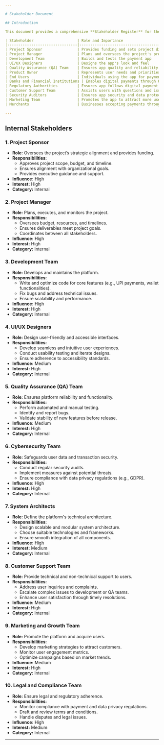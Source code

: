 ```yaml
---

# Stakeholder Document

## Introduction

This document provides a comprehensive **Stakeholder Register** for the **PhonePe Clone** project. Stakeholders are individuals, teams, or entities with an interest in or influence over the project. Categorizing them as **internal** or **external** helps ensure clear communication, effective collaboration, and alignment of goals, contributing to the successful execution of the project.

| Stakeholder                    | Role and Importance                                                 | Responsibilities                                                                                   | Impact on Project                                                         |
|--------------------------------|---------------------------------------------------------------------|---------------------------------------------------------------------------------------------------|---------------------------------------------------------------------------|
| Project Sponsor                | Provides funding and sets project direction                         | Approves project scope, budget, and timeline; Ensures project aligns with company goals; Guides decisions | High - Their decisions directly affect the project’s success             |
| Project Manager                | Plans and oversees the project's progress                           | Manages budget, resources, and timelines; Keeps project on track; Coordinates between teams       | High - Responsible for day-to-day project execution                      |
| Development Team               | Builds and tests the payment app                                    | Writes and maintains code; Adds digital payment and wallet features; Ensures secure transactions  | High - Quality of work impacts app performance and timeline              |
| UI/UX Designers                | Designs the app's look and feel                                     | Creates intuitive designs; Ensures accessibility; Works closely with developers                   | Medium - Influences user satisfaction and ease of use                    |
| Quality Assurance (QA) Team    | Ensures app quality and reliability                                 | Conducts testing for bugs; Reports issues; Ensures stability of new features                      | High - Ensures app reliability and smooth functionality                  |
| Product Owner                  | Represents user needs and priorities                                | Defines and prioritizes features; Decides on app improvements; Acts as a link between teams       | High - Decisions directly shape the final product                        |
| End Users                      | Individuals using the app for payments and transactions             | Provides feedback on app usability and features                                                   | High - Their satisfaction determines the app’s popularity and success    |
| Banks and Financial Institutions | Enables digital payments through UPI and other methods             | Provides UPI and other payment services; Ensures secure transaction processing                    | High - Essential for core app functions                                  |
| Regulatory Authorities         | Ensures app follows digital payment regulations                     | Monitors compliance with legal standards; Enforces data security and transaction laws             | High - Non-compliance risks legal issues                                 |
| Customer Support Team          | Assists users with questions and issues                             | Handles inquiries and complaints; Resolves or escalates issues                                    | Medium - Affects user satisfaction and retention                         |
| Security Auditors              | Ensures app security and data protection                            | Conducts security audits; Ensures compliance with data privacy standards; Identifies vulnerabilities | High - Prevents data breaches and maintains user trust                |
| Marketing Team                 | Promotes the app to attract more users and merchants                | Creates and manages marketing campaigns; Runs social media; Tracks and adapts to market trends    | Medium - Affects app visibility and user acquisition                     |
| Merchants                      | Businesses accepting payments through the app                       | Provides feedback on features; Uses the app for transactions; Encourages customers to use the app | Medium - Positive experience helps attract more users                    |

---
```




## Internal Stakeholders

### 1. **Project Sponsor**
- **Role:** Oversees the project’s strategic alignment and provides funding.
- **Responsibilities:**
  - Approves project scope, budget, and timeline.
  - Ensures alignment with organizational goals.
  - Provides executive guidance and support.
- **Influence:** High
- **Interest:** High
- **Category:** Internal

### 2. **Project Manager**
- **Role:** Plans, executes, and monitors the project.
- **Responsibilities:**
  - Oversees budget, resources, and timelines.
  - Ensures deliverables meet project goals.
  - Coordinates between all stakeholders.
- **Influence:** High
- **Interest:** High
- **Category:** Internal

### 3. **Development Team**
- **Role:** Develops and maintains the platform.
- **Responsibilities:**
  - Write and optimize code for core features (e.g., UPI payments, wallet functionalities).
  - Fix bugs and address technical issues.
  - Ensure scalability and performance.
- **Influence:** High
- **Interest:** High
- **Category:** Internal

### 4. **UI/UX Designers**
- **Role:** Design user-friendly and accessible interfaces.
- **Responsibilities:**
  - Develop seamless and intuitive user experiences.
  - Conduct usability testing and iterate designs.
  - Ensure adherence to accessibility standards.
- **Influence:** Medium
- **Interest:** High
- **Category:** Internal

### 5. **Quality Assurance (QA) Team**
- **Role:** Ensures platform reliability and functionality.
- **Responsibilities:**
  - Perform automated and manual testing.
  - Identify and report bugs.
  - Validate stability of new features before release.
- **Influence:** Medium
- **Interest:** High
- **Category:** Internal

### 6. **Cybersecurity Team**
- **Role:** Safeguards user data and transaction security.
- **Responsibilities:**
  - Conduct regular security audits.
  - Implement measures against potential threats.
  - Ensure compliance with data privacy regulations (e.g., GDPR).
- **Influence:** High
- **Interest:** High
- **Category:** Internal

### 7. **System Architects**
- **Role:** Define the platform's technical architecture.
- **Responsibilities:**
  - Design scalable and modular system architecture.
  - Choose suitable technologies and frameworks.
  - Ensure smooth integration of all components.
- **Influence:** High
- **Interest:** Medium
- **Category:** Internal

### 8. **Customer Support Team**
- **Role:** Provide technical and non-technical support to users.
- **Responsibilities:**
  - Address user inquiries and complaints.
  - Escalate complex issues to development or QA teams.
  - Enhance user satisfaction through timely resolutions.
- **Influence:** Medium
- **Interest:** High
- **Category:** Internal

### 9. **Marketing and Growth Team**
- **Role:** Promote the platform and acquire users.
- **Responsibilities:**
  - Develop marketing strategies to attract customers.
  - Monitor user engagement metrics.
  - Optimize campaigns based on market trends.
- **Influence:** Medium
- **Interest:** High
- **Category:** Internal

### 10. **Legal and Compliance Team**
- **Role:** Ensure legal and regulatory adherence.
- **Responsibilities:**
  - Monitor compliance with payment and data privacy regulations.
  - Draft and review terms and conditions.
  - Handle disputes and legal issues.
- **Influence:** High
- **Interest:** Medium
- **Category:** Internal

---
